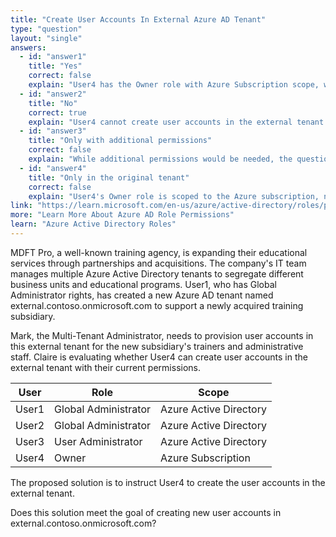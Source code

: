 ```yaml
---
title: "Create User Accounts In External Azure AD Tenant"
type: "question"
layout: "single"
answers:
  - id: "answer1"
    title: "Yes"
    correct: false
    explain: "User4 has the Owner role with Azure Subscription scope, which provides access to subscription resources but not to Azure Active Directory tenant management. Creating user accounts requires Azure AD permissions, not subscription permissions."
  - id: "answer2"
    title: "No"
    correct: true
    explain: "User4 cannot create user accounts in the external tenant because the Owner role is scoped to the Azure subscription, not Azure Active Directory. Creating users in Azure AD requires appropriate directory roles like User Administrator or Global Administrator."
  - id: "answer3"
    title: "Only with additional permissions"
    correct: false
    explain: "While additional permissions would be needed, the question asks if the current solution meets the goal. User4's current Owner role scope is insufficient for Azure AD user creation, so the solution doesn't work as presented."
  - id: "answer4"
    title: "Only in the original tenant"
    correct: false
    explain: "User4's Owner role is scoped to the Azure subscription, not to either Azure AD tenant. This role doesn't provide user creation capabilities in any Azure AD tenant, including the original one."
link: "https://learn.microsoft.com/en-us/azure/active-directory/roles/permissions-reference"
more: "Learn More About Azure AD Role Permissions"
learn: "Azure Active Directory Roles"
---
```


MDFT Pro, a well-known training agency, is expanding their educational services through partnerships and acquisitions. The company's IT team manages multiple Azure Active Directory tenants to segregate different business units and educational programs. User1, who has Global Administrator rights, has created a new Azure AD tenant named external.contoso.onmicrosoft.com to support a newly acquired training subsidiary.

Mark, the Multi-Tenant Administrator, needs to provision user accounts in this external tenant for the new subsidiary's trainers and administrative staff. Claire is evaluating whether User4 can create user accounts in the external tenant with their current permissions.

| User | Role | Scope |
|------|------|-------|
| User1 | Global Administrator | Azure Active Directory |
| User2 | Global Administrator | Azure Active Directory |
| User3 | User Administrator | Azure Active Directory |
| User4 | Owner | Azure Subscription |

The proposed solution is to instruct User4 to create the user accounts in the external tenant.

Does this solution meet the goal of creating new user accounts in external.contoso.onmicrosoft.com?
